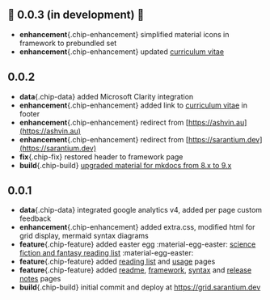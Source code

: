 ## 🚧 0.0.3 (in development) 🚧

- **enhancement**{.chip-enhancement} simplified material icons in framework to prebundled set
- **enhancement**{.chip-enhancement} updated [curriculum vitae](./assets/ashvin_parameswaran_curriculum_vitae_2023.pdf)

## 0.0.2

- **data**{.chip-data} added Microsoft Clarity integration
- **enhancement**{.chip-enhancement} added link to [curriculum vitae](./assets/ashvin_parameswaran_curriculum_vitae_2023.pdf) in footer
- **enhancement**{.chip-enhancement} redirect from [https://ashvin.au](https://ashvin.au)
- **enhancement**{.chip-enhancement} redirect from [https://sarantium.dev](https://sarantium.dev)
- **fix**{.chip-fix} restored header to framework page
- **build**{.chip-build} [upgraded material for mkdocs from 8.x to 9.x](https://squidfunk.github.io/mkdocs-material/upgrade/#upgrading-from-8x-to-9x)

## 0.0.1

- **data**{.chip-data} integrated google analytics v4, added per page custom feedback
- **enhancement**{.chip-enhancement} added extra.css, modified html for grid display, mermaid syntax diagrams
- **feature**{.chip-feature} added easter egg :material-egg-easter: [science fiction and fantasy reading list](science-fiction-and-fantasy.md) :material-egg-easter:
- **feature**{.chip-feature} added [reading list](reading-list.md) and [usage](usage.md) pages
- **feature**{.chip-feature} added [readme](README.md), [framework](table.md), [syntax](syntax.md) and [release notes](release-notes.md) pages
- **build**{.chip-build} initial commit and deploy at <a href="https://grid.sarantium.dev">https://grid.sarantium.dev</a>
